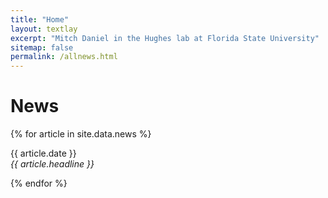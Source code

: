 ```yaml
---
title: "Home"
layout: textlay
excerpt: "Mitch Daniel in the Hughes lab at Florida State University"
sitemap: false
permalink: /allnews.html
---
```


# News

{% for article in site.data.news %}
<p>{{ article.date }} <br>
<em>{{ article.headline }}</em></p>
{% endfor %}
